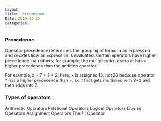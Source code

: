 ```yaml
---
Layout:
Title: "Precedence"
Date: 2019-11-25
categories:
---
```


### Precedence
Operator precedence determines the grouping of terms in an expression and decides how an expression is evaluated. Certain operators have higher precedence than others; for example, the multiplication operator has a higher precedence than the addition operator.

For example, x = 7 + 3 * 2; here, x is assigned 13, not 20 because operator * has a higher precedence than +, so it first gets multiplied with 3*2 and then adds into 7.

### Types of operators
Arithmetic Operators
Relational Operators
Logical Operators
Bitwise Operators
Assignment Operators
The ? : Operator

